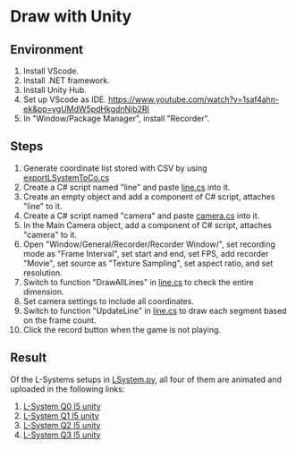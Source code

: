 # Draw with Unity

## Environment

1. Install VScode.
2. Install .NET framework.
3. Install Unity Hub.
4. Set up VScode as IDE. <https://www.youtube.com/watch?v=1saf4ahn-ek&pp=ygUMdW5pdHkgdnNjb2Rl>
5. In "Window/Package Manager", install "Recorder".

## Steps

1. Generate coordinate list stored with CSV by using [exportLSystemToCo.cs](https://github.com/belongtothenight/CF_Code/blob/main/src/LSystem/c#/exportLSystemToCo.cs)
2. Create a C# script named "line" and paste [line.cs](https://github.com/belongtothenight/CF_Code/blob/main/src/LSystem/c#/line.cs) into it.
3. Create an empty object and add a component of C# script, attaches "line" to it.
4. Create a C# script named "camera" and paste [camera.cs](https://github.com/belongtothenight/CF_Code/blob/main/src/LSystem/c#/camera.cs) into it.
5. In the Main Camera object, add a component of C# script, attaches "camera" to it.
6. Open "Window/General/Recorder/Recorder Window/", set recording mode as "Frame Interval", set start and end, set FPS, add recorder "Movie", set source as "Texture Sampling", set aspect ratio, and set resolution.
7. Switch to function "DrawAllLines" in [line.cs](https://github.com/belongtothenight/CF_Code/blob/main/src/LSystem/c#/line.cs) to check the entire dimension.
8. Set camera settings to include all coordinates.
9. Switch to function "UpdateLine" in [line.cs](https://github.com/belongtothenight/CF_Code/blob/main/src/LSystem/c#/line.cs) to draw each segment based on the frame count.
10. Click the record button when the game is not playing.

## Result

Of the L-Systems setups in [LSystem.py](https://github.com/belongtothenight/CF_Code/blob/main/src/LSystem/python/LSystem.py), all four of them are animated and uploaded in the following links:

1. [L-System Q0 l5 unity](https://www.youtube.com/watch?v=7chhIO9W9Yk)
2. [L-System Q1 l5 unity](https://www.youtube.com/watch?v=HrRso8d2wXs)
3. [L-System Q2 l5 unity](https://www.youtube.com/watch?v=z62aBnNVySA)
4. [L-System Q3 l5 unity](https://www.youtube.com/watch?v=JSeMYMtlbO8)
